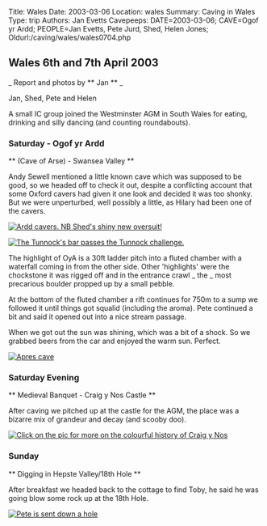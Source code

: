 Title: Wales 
Date: 2003-03-06
Location: wales
Summary: Caving in Wales
Type: trip
Authors: Jan Evetts
Cavepeeps: DATE=2003-03-06; CAVE=Ogof yr Ardd; PEOPLE=Jan Evetts, Pete Jurd, Shed, Helen Jones;
Oldurl:/caving/wales/wales0704.php

##  Wales 6th  and 7th  April 2003 

_ Report and photos by ** Jan ** _

Jan, Shed, Pete and Helen 

A small IC group joined the Westminster AGM in South Wales for eating, drinking and silly dancing (and counting roundabouts). 

###  Saturday - Ogof yr Ardd 

** (Cave of Arse) - Swansea Valley **

Andy Sewell mentioned a little known cave which was supposed to be good, so we headed off to check it out, despite a conflicting account that some Oxford cavers had given it one look and decided it was too shonky. But we were unperturbed, well possibly a little, as Hilary had been one of the cavers. 

[ ![Ardd cavers. NB Shed's shiny new oversuit!](/caving/old/wales/wales0704/ardd_tn.jpg) ](/caving/old/wales/wales0704/ardd.jpg)

[ ![The Tunnock's bar passes the Tunnock challenge.](/caving/old/wales/wales0704/tunnock_tn.jpg) ](/caving/old/wales/wales0704/tunnock.jpg)

  
  
The highlight of OyA is a 30ft ladder pitch into a fluted chamber with a waterfall coming in from the other side. Other 'highlights' were the chockstone it was rigged off and in the entrance crawl _ the _ most precarious boulder propped up by a small pebble.   
  
  
At the bottom of the fluted chamber a rift continues for 750m to a sump we followed it until things got squalid (including the aroma). Pete continued a bit and said it opened out into a nice stream passage.   
  
  
  
  
  
  
  
When we got out the sun was shining, which was a bit of a shock. So we grabbed beers from the car and enjoyed the warm sun. Perfect.   


[ ![Apres cave](/caving/old/wales/wales0704/beerinthesun_tn.jpg) ](/caving/old/wales/wales0704/beerinthesun.jpg)

###  Saturday Evening 

** Medieval Banquet - Craig y Nos Castle **

After caving we pitched up at the castle for the AGM, the place was a bizarre mix of grandeur and decay (and scooby doo). 

[ ![Click on the pic for more on the colourful history of Craig y Nos](/caving/old/wales/wales0704/castle.gif) ](http://www.opera-singer.co.uk/adelina2.htm)

###  Sunday 

** Digging in Hepste Valley/18th Hole **   


After breakfast we headed back to the cottage to find Toby, he said he was going blow some rock up at the 18th Hole. 

[ ![Pete is sent down a hole](/caving/old/wales/wales0704/hepste_tn.jpg) ](/caving/old/wales/wales0704/hepste.jpg)

